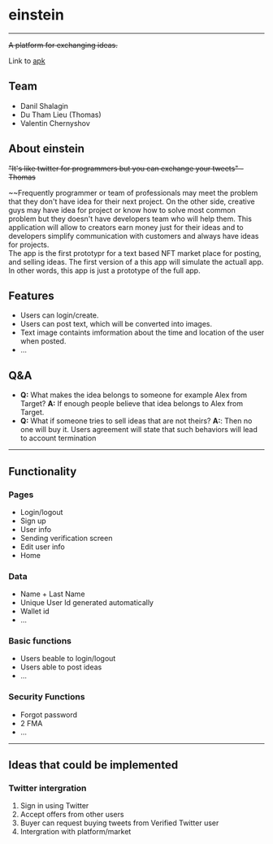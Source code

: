 # einstein

---------

~~A platform for exchanging ideas.~~

Link to [apk](./build/app/outputs/flutter-apk/app-release.apk)

## Team

- Danil Shalagin
- Du Tham Lieu (Thomas)
- Valentin Chernyshov

## About einstein

~~"It's like twitter for programmers but you can exchange your tweets" - Thomas~~

~~Frequently programmer or team of professionals may meet the problem that they don't have idea for their next project. On the other side, creative guys may have idea for project or know how to solve most common problem but they doesn't have developers team who will help them. This application will allow to creators earn money just for their ideas and to developers simplify communication with customers and always have ideas for projects.  
The app is the first prototypr for a text based NFT market place for posting, and selling ideas.
The first version of a this app will simulate the actuall app. In other words, this app is just a prototype of the full app.

## Features

- Users can login/create.
- Users can post text, which will be converted into images.
- Text image containts imformation about the time and location of the user when posted.
- ...

## Q&A

- **Q:** What makes the idea belongs to someone for example Alex from Target?
  **A:** If enough people believe that idea belongs to Alex from Target.
- **Q:** What if someone tries to sell ideas that are not theirs?
  **A:**: Then no one will buy it. Users agreement will state that such behaviors will lead to account termination

---------

## Functionality

### Pages

- Login/logout
- Sign up
- User info
- Sending verification screen
- Edit user info
- Home

### Data

- Name + Last Name
- Unique User Id generated automatically
- Wallet id
- ...

### Basic functions

- Users beable to login/logout
- Users able to post ideas
- ...

### Security Functions

- Forgot password
- 2 FMA
- ...

---------

## Ideas that could be implemented

### Twitter intergration

1. Sign in using Twitter
2. Accept offers from other users
3. Buyer can request buying tweets from Verified Twitter user
4. Intergration with platform/market
